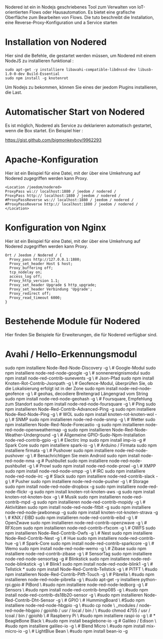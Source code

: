 Nodered ist ein in Nodejs geschriebenes Tool zum Verwalten von IoT-orientierten Flows oder
Hausautomation. Es bietet eine grafische Oberfläche zum Bearbeiten von Flows. Die
tuto beschreibt die Installation, eine Reverse-Proxy-Konfiguration und a
Service starten

Installation von Nodered 
=======================

Hier sind die Befehle, die gestartet werden müssen, um Nodered mit einem NodeJS zu installieren
funktional :

    sudo apt-get -y installiere libavahi-compatible-libdnssd-dev libusb-1.0-0-dev Build-Essential
    sudo npm install -g knotenrot

Um Nodejs zu bekommen, können Sie eines der jeedom Plugins installieren, die
Last.

Automatischer Start von Nodered 
================================

Es ist möglich, Nodered als Service zu deklarieren
automatisch gestartet, wenn die Box startet. Ein Beispiel hier :

<https://gist.github.com/bigmonkeyboy/9962293>

Apache-Konfiguration 
======================

Hier ist ein Beispiel für eine Datei, mit der über eine Umkehrung auf Nodered zugegriffen werden kann
Proxy.

    <Location /jeedom/nodered>
    ProxyPass ws:// localhost:1880 / jeedom / nodered /
    ProxyPass http:// localhost:1880 / jeedom / nodered /
    #ProxyPassReverse ws:// localhost:1880 / jeedom / nodered /
    #ProxyPassReverse http:// localhost:1880 / jeedom / nodered /
    </Location>

Konfiguration von Nginx 
======================

Hier ist ein Beispiel für eine Datei, mit der über eine Umkehrung auf Nodered zugegriffen werden kann
Proxy.

    Ort / Jeedom / Nodered / {
      Proxy_pass http://127.0.0.1:1880;
      Proxy_set_header Host $ host;
      Proxy_buffering off;
      tcp_nodelay on;
      access_log off;
      Proxy_http_version 1.1;
      Proxy_set_header Upgrade $ http_upgrade;
      Proxy_set_header Verbindung 'Upgrade';
      Proxy_redirect off;
      Proxy_read_timeout 6000;
    }

Bestehende Module für Nodered 
==============================

Hier finden Sie Beispiele für Erweiterungen, die für Nodered verfügbar sind.

Avahi / Hello-Erkennungsmodul 
==============================

sudo npm installiere Node-Red-Node-Discovery -g \ # Google-Modul sudo npm
installiere node-red-node-google -g \ # sonnenereignismodul sudo npm install
node-red-contrib-sunevents -g \ # Json-Pfad sudo npm install
Knoten-Rot-Contrib-Jsonpath -g \ # Geofence-Modul, überprüfen Sie, ob die Lokalisierung erfolgt
ist in der Zone sudo npm install node-red-node-geofence -g \ # geohas, decodiere
Breitengrad Längengrad vom String sudo npm install node-red-node-geohash -g
\ # Foursquare, Empfehlung zum Standort sudo npm install
node-red-node-foursquare -g \ # Ping sudo npm installieren
Node-Red-Contrib-Advanced-Ping -g sudo npm installiere Node-Red-Node-Ping -g
\ # WOL sudo npm install knoten-rot-knoten-wol -g \ # SNMP sudo npm installieren
node-red-node-snmp -g \ # Wetter sudo npm installieren
Node-Red-Node-Forecastio -g sudo npm installieren
node-red-node-openweathermap -g sudo npm installieren
Node-Red-Node-Weather-Underground -g \ # Allgemeine GPIO-Sudo-Npm-Installation
node-red-contrib-gpio -g \ # Electirc Imp sudo npm install imp-io -g \#
Spark Core sudo npm installiere spark-io -g \ # Arduino / Firmata sudo npm
installiere firmata -g \ # Pushover sudo npm installiere node-red-node-pushover
-g \ # Benachrichtigen Sie mein Android sudo npm install node-red-node-nma -g \#
Pushbullet sudo npm installiere node-red-node-pushbullet -g \ # Prowl sudo
npm install node-red-node-prowl -g \ # XMPP sudo npm install
node-red-node-xmpp -g \ # IRC sudo npm installiere node-red-node-irc -g \#
Slack sudo npm installiere node-red-contrib-slack -g \ # Pusher sudo npm
installiere node-red-node-pusher -g \ # Storage sudo npm install
node-red-node-dropbox -g sudo npm installiere node-red-node-flickr -g sudo
npm install knoten-rot-knoten-aws -g sudo npm install knoten-rot-knoten-box -g
\ # Musik sudo npm installieren node-red-contrib-mpd -g sudo npm installieren
node-red-contrib-mopidy -g \ # Aktivitäten sudo npm install
node-red-node-fitbit -g sudo npm installiere node-red-node-jawboneup -g sudo
npm install knoten-rot-knoten-strava -g \ # KNX / EIBD sudo npm installieren
node-red-contrib-eibd -g \ # OpenZwave sudo npm installieren
node-red-contrib-openzwave -g \ # RFXcom sudo npm installieren
node-red-contrib-rfxcom -g \ # OWFS sudo npm installieren
Node-Red-Contrib-Owfs -g \ # Nest sudo npm installiere Node-Red-Contrib-Nest
-g \ # Hue sudo npm installiere node-red-contrib-hue -g \ # Spark-Core sudo
npm install node-red-contrib-sparkcore -g \ # Wemo sudo npm install
node-red-node-wemo -g \ # Zibase sudo npm installiere node-red-contrib-zibase
-g \ # SensorTag sudo npm installiere node-red-node-sensortag -g \#
Blinkstick sudo npm installiere node-red-node-blinkstick -g \ # Blink1 sudo
npm install node-red-node-blink1 -g \ # Tellstick * sudo npm install
Node-Red-Contrib-Tellstick -g \ # PiTFT \ #sudo npm installieren
Node-Red-Contrib-Pitft-Touch -g \ # Pibrella \ #sudo npm installieren
node-red-node-pibrella -g \ #sudo apt-get -y installiere python-rpi.gpio \#
PiBord \ #sudo npm installiere node-red-node-ledborg -g \ # Sensors \ #sudo npm
install node-red-contrib-bmp085 -g \ #sudo npm install
node-red-contrib-ds18b20-sensor -g \ #sudo npm installieren
Node-Red-Contrib-Dht-Sensor -g \ # GPIO \ # HummingBoard \ #Sudo npm
installiere node-red-node-hbgpio -g \ #sudo cp
node \ _modules / node-red-node-hbgpio / gpiohb / usr / local / bin / \ #sudo chmod
4755 / usr / lcoal / bin / gpiohb \ # Raspberry Pi \ #sudo npm installiere raspi-io
-g \ # * BeagleBone Black \ #sudo npm install beaglebone-io -g \#
Galileo / Edison \ #sudo npm installiere galileo-io -g \ # Blend Micro \ #sudo
npm install mix-micro-io -g \ # LightBlue Bean \ #sudo npm install
bean-io -g
